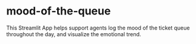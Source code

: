 # mood-of-the-queue
This Streamlit App helps support agents log the mood of the ticket queue throughout the day, and visualize the emotional trend.
